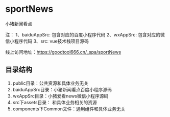 # sportNews
小猪新闻看点

注：
1、baiduAppSrc: 包含对应的百度小程序代码
2、wxAppSrc: 包含对应的微信小程序代码
3、src: vue技术栈项目源码

线上访问地址：https://goodtool666.cn/_spa/sportNews

## 目录结构
   1. public目录：公共资源和具体业务无关
   2. baiduAppSrc目录：小猪新闻看点百度小程序源码
   3. wxAppSrc目录：小猪爱看news微信小程序源码
   4. src下assets目录： 和具体业务相关的资源
   5. components下Common文件：通用组件和具体业务无关
